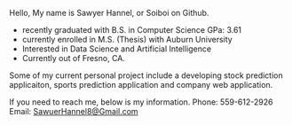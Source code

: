 Hello, My name is Sawyer Hannel, or Soiboi on Github.

- recently graduated with B.S. in Computer Science GPa: 3.61
- currently enrolled in M.S. (Thesis) with Auburn University
- Interested in Data Science and Artificial Intelligence
- Currently out of Fresno, CA.

Some of my current personal project include a developing stock prediction applicaiton, sports prediction application and company web application. 

If you need to reach me, below is my information.
  Phone: 559-612-2926
  Email: SawuerHannel8@Gmail.com
